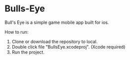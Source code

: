 # Bulls-Eye
Bull's Eye is a simple game mobile app built for ios.

How to run:
1. Clone or download the repository to local.
2. Double click file "BullsEye.xcodeproj". (Xcode required)
3. Run the project.

